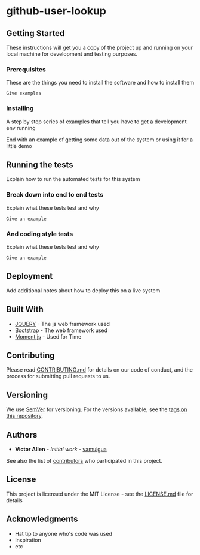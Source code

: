 # github-user-lookup
## Getting Started

These instructions will get you a copy of the project up and running on your local machine for development and testing purposes.

### Prerequisites

These are the things you need to install the software and how to install them

```
Give examples
```

### Installing

A step by step series of examples that tell you have to get a development env running

End with an example of getting some data out of the system or using it for a little demo

## Running the tests

Explain how to run the automated tests for this system

### Break down into end to end tests

Explain what these tests test and why

```
Give an example
```

### And coding style tests

Explain what these tests test and why

```
Give an example
```

## Deployment

Add additional notes about how to deploy this on a live system

## Built With

* [JQUERY](http://www.dropwizard.io/1.0.2/docs/) - The js web framework used
* [Bootstrap](https://maven.apache.org/) - The web framework used
* [Moment.js](https://rometools.github.io/rome/) - Used for Time

## Contributing

Please read [CONTRIBUTING.md](https://gist.github.com/PurpleBooth/b24679402957c63ec426) for details on our code of conduct, and the process for submitting pull requests to us.

## Versioning

We use [SemVer](http://semver.org/) for versioning. For the versions available, see the [tags on this repository](https://github.com/your/project/tags).

## Authors

* **Victor Allen** - *Initial work* - [vamuigua](https://github.com/vamuigua)

See also the list of [contributors](https://github.com/your/project/contributors) who participated in this project.

## License

This project is licensed under the MIT License - see the [LICENSE.md](LICENSE.md) file for details

## Acknowledgments

* Hat tip to anyone who's code was used
* Inspiration
* etc
